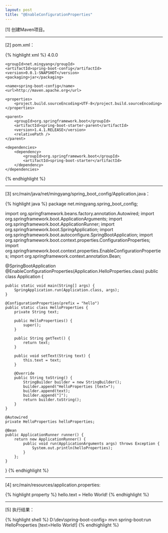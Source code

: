 ```yaml
---
layout: post
title: "@EnableConfigurationProperties"
---
```


[1] 创建Maven项目。

---

[2] pom.xml：

{% highlight xml %}
<project xmlns="http://maven.apache.org/POM/4.0.0" xmlns:xsi="http://www.w3.org/2001/XMLSchema-instance"
    xsi:schemaLocation="http://maven.apache.org/POM/4.0.0 http://maven.apache.org/xsd/maven-4.0.0.xsd">
    <modelVersion>4.0.0</modelVersion>

    <groupId>net.mingyang</groupId>
    <artifactId>spring-boot-config</artifactId>
    <version>0.0.1-SNAPSHOT</version>
    <packaging>jar</packaging>

    <name>spring-boot-config</name>
    <url>http://maven.apache.org</url>

    <properties>
        <project.build.sourceEncoding>UTF-8</project.build.sourceEncoding>
    </properties>

    <parent>
        <groupId>org.springframework.boot</groupId>
        <artifactId>spring-boot-starter-parent</artifactId>
        <version>1.4.1.RELEASE</version>
        <relativePath />
    </parent>

    <dependencies>
        <dependency>
            <groupId>org.springframework.boot</groupId>
            <artifactId>spring-boot-starter</artifactId>
        </dependency>
    </dependencies>
</project>
{% endhighlight %}

---

[3] src/main/java/net/mingyang/spring_boot_config/Application.java：

{% highlight java %}
package net.mingyang.spring_boot_config;

import org.springframework.beans.factory.annotation.Autowired;
import org.springframework.boot.ApplicationArguments;
import org.springframework.boot.ApplicationRunner;
import org.springframework.boot.SpringApplication;
import org.springframework.boot.autoconfigure.SpringBootApplication;
import org.springframework.boot.context.properties.ConfigurationProperties;
import org.springframework.boot.context.properties.EnableConfigurationProperties;
import org.springframework.context.annotation.Bean;

@SpringBootApplication
@EnableConfigurationProperties(Application.HelloProperties.class)
public class Application {
    
    public static void main(String[] args) {
        SpringApplication.run(Application.class, args);
    }
    
    @ConfigurationProperties(prefix = "hello")
    public static class HelloProperties {
        private String text;
        
        public HelloProperties() {
            super();
        }

        public String getText() {
            return text;
        }

        public void setText(String text) {
            this.text = text;
        }

        @Override
        public String toString() {
            StringBuilder builder = new StringBuilder();
            builder.append("HelloProperties [text=");
            builder.append(text);
            builder.append("]");
            return builder.toString();
        }
    }
    
    @Autowired
    private HelloProperties helloProperties;
    
    @Bean
    public ApplicationRunner runner() {
        return new ApplicationRunner() {
            public void run(ApplicationArguments args) throws Exception {
                System.out.println(helloProperties);
            }
        };
    }
}
{% endhighlight %}

---

[4] src/main/resources/application.properties:

{% highlight property %}
hello.text = Hello World!
{% endhighlight %}

---

[5] 执行结果：

{% highlight shell %}
D:\dev\spring-boot-config> mvn spring-boot:run
HelloProperties [text=Hello World!]
{% endhighlight %}